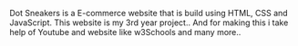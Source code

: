 Dot Sneakers is a E-commerce website that is build using HTML, CSS and JavaScript.
This website is my 3rd year project..
And for making this i take help of Youtube and website like w3Schools and many more..
